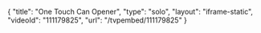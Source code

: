 {
    "title": "One Touch Can Opener",
    "type": "solo",
    "layout": "iframe-static",
    "videoId": "111179825",
    "url": "\/tvpembed\/111179825"
}